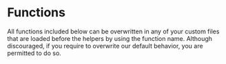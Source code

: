 # Functions

All functions included below can be overwritten in any of your custom files that are loaded before the helpers by using the function name. Although discouraged, if you require to overwrite our default behavior, you are permitted to do so.

